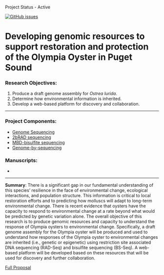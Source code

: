 Project Status - Active

[![GitHub issues](https://img.shields.io/github/issues/RobertsLab/project-olympia.oyster-genomic.svg)](https://github.com/RobertsLab/project-olympia.oyster-genomic/issues)

# Developing genomic resources to support restoration and protection of the Olympia Oyster in Puget Sound

### Research Objectives:   
1) Produce a draft genome assembly for _Ostrea lurida_.     
2) Determine how environmental information is inherited.      
3) Develop a web-based platform for discovery and collaboration.      
---
### Project Components:
- [Genome Sequencing](https://github.com/RobertsLab/project-olympia.oyster-genomic/wiki/Olympia-oyster-genome-sequencing)
- [2bRAD sequencing](https://github.com/RobertsLab/project-olympia.oyster-genomic/wiki/Olympia-oyster-2bRAD-sequencing)
- [MBD-bisulfite sequencing](https://github.com/RobertsLab/project-olympia.oyster-genomic/wiki/Olympia-oyster-MBD-BSseq)
- [Genome-by-sequencing]()


### Manuscripts:    
* 



---

**Summary**: 
There is a significant gap in our fundamental understanding of this species’ resilience in the face of environmental change, ecological interactions, and population structure. This information is critical to local restoration efforts and to predicting how molluscs will adapt to long-term environmental change. There is recent evidence that oysters have the capacity to respond to environmental change at a rate beyond what would be predicted by genetic variation alone. The overall objective of this research is to produce genomic resources and capacity to understand the response of Olympia oysters to environmental change. Specifically, a draft genome assembly for the Olympia oyster will be produced and used to understand how responses of the Olympia oyster to environmental changes are inherited (i.e., genetic or epigenetic) using restriction site associated DNA sequencing (RAD-Seq) and bisulfite sequencing (BS-Seq). A web-based platform will be developed based on these resources that will be used for discovery and further collaboration.

[Full Proposal]()
